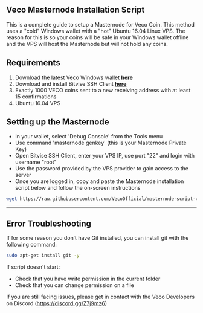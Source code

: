 ## Veco Masternode Installation Script

This is a complete guide to setup a Masternode for Veco Coin.  This method uses a "cold" Windows wallet with a "hot" Ubuntu 16.04 Linux VPS.  The reason for this is so your coins will be safe in your Windows wallet offline and the VPS will host the Masternode but will not hold any coins.

## Requirements

1. Download the latest Veco Windows wallet [**here**](https://github.com/VecoOfficial/Veco/releases)
2. Download and install Bitvise SSH Client [**here**](https://www.bitvise.com/ssh-client-download)
3. Exactly 1000 VECO coins sent to a new receiving address with at least 15 confirmations
4. Ubuntu 16.04 VPS


## Setting up the Masternode

- In your wallet, select 'Debug Console' from the Tools menu
- Use command 'masternode genkey' (this is your Masternode Private Key)
- Open Bitvise SSH Client, enter your VPS IP, use port "22" and login with username "root"
- Use the password provided by the VPS provider to gain access to the server
- Once you are logged in, copy and paste the Masternode installation script below and follow the on-screen instructions 


```bash
wget https://raw.githubusercontent.com/VecoOfficial/masternode-script-veco/master/install.sh && chmod +x install.sh && ./install.sh
```

---


## Error Troubleshooting
If for some reason you don’t have Git installed, you can install git with the following command:

```bash
sudo apt-get install git -y
```

If script doesn't start: 
- Check that you have write permission in the current folder
- Check that you can change permission on a file

If you are still facing issues, please get in contact with the Veco Developers on Discord (https://discord.gg/Z7j9mz6)
